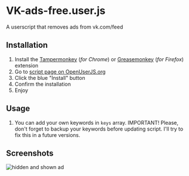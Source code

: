 # VK-ads-free.user.js

A userscript that removes ads from vk.com/feed

## Installation
1. Install the [Tampermonkey](https://chrome.google.com/webstore/detail/tampermonkey/dhdgffkkebhmkfjojejmpbldmpobfkfo) (*for Chrome*) or [Greasemonkey](https://addons.mozilla.org/ru/firefox/addon/greasemonkey/) (*for Firefox*) extension
2. Go to [script page on OpenUserJS.org](https://openuserjs.org/scripts/orlovskyalex/VK-ads-free)
3. Click the blue "Install" button
4. Confirm the installation
5. Enjoy

## Usage
1. You can add your own keywords in `keys` array. IMPORTANT! Please, don't forget to backup your keywords before updating script. I'll try to fix this in a future versions.

## Screenshots

![hidden and shown ad](http://i.piccy.info/i9/84466f8bdb07b61b5c8696e8e133eba5/1483047898/143017/1104307/Image_1.jpg)